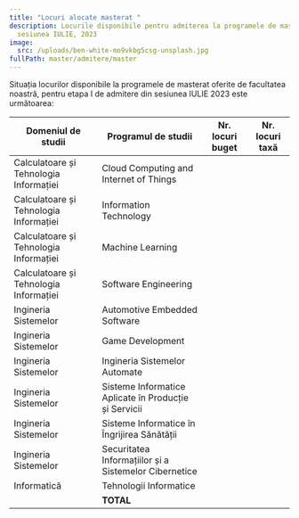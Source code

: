 ```yaml
---
title: "Locuri alocate masterat "
description: Locurile disponibile pentru admiterea la programele de masterat,
  sesiunea IULIE, 2023
image:
  src: /uploads/ben-white-mo9vkbg5csg-unsplash.jpg
fullPath: master/admitere/master
---
```

Situația locurilor disponibile la programele de masterat oferite de facultatea noastră, pentru etapa I de admitere din sesiunea IULIE 2023 este următoarea:

| **Domeniul de studii**                 | **Programul de studii**                               | **Nr. locuri buget** | **Nr. locuri taxă** |
| -------------------------------------- | ----------------------------------------------------- | -------------------- | ------------------- |
| Calculatoare și Tehnologia Informației | Cloud Computing and Internet of Things                |                      |                     |
| Calculatoare și Tehnologia Informației | Information Technology                                |                      |                     |
| Calculatoare și Tehnologia Informației | Machine Learning                                      |                      |                     |
| Calculatoare și Tehnologia Informației | Software Engineering                                  |                      |                     |
| Ingineria Sistemelor                   | Automotive Embedded Software                          |                      |                     |
| Ingineria Sistemelor                   | Game Development                                      |                      |                     |
| Ingineria Sistemelor                   | Ingineria Sistemelor Automate                         |                      |                     |
| Ingineria Sistemelor                   | Sisteme Informatice Aplicate în Producție și Servicii |                      |                     |
| Ingineria Sistemelor                   | Sisteme Informatice în Îngrijirea Sănătății           |                      |                     |
| Ingineria Sistemelor                   | Securitatea Informațiilor și a Sistemelor Cibernetice |                      |                     |
| Informatică                            | Tehnologii Informatice                                |                      |                     |
|                                        | **TOTAL**                                             |                      |                     |